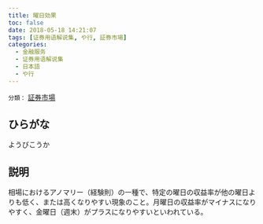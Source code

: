 ```yaml
---
title: 曜日効果
toc: false
date: 2018-05-18 14:21:07
tags: [证券用语解说集, や行, 証券市場]
categories:
  - 金融服务
  - 证券用语解说集
  - 日本語
  - や行
---
```


`分類：` [証券市場](/tags/証券市場/)

## ひらがな

ようびこうか

## 説明

相場におけるアノマリー（経験則）の一種で、特定の曜日の収益率が他の曜日よりも低く、または高くなりやすい現象のこと。月曜日の収益率がマイナスになりやすく、金曜日（週末）がプラスになりやすいといわれている。

